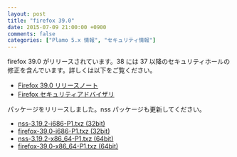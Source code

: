 ```yaml
---
layout: post
title: "firefox 39.0"
date: 2015-07-09 21:00:00 +0900
comments: false
categories: ["Plamo 5.x 情報", "セキュリティ情報"]
---
```

firefox 39.0 がリリースされています。38 には 37 以降のセキュリティホールの修正を含んでいます。詳しくは以下をご覧ください。

* [Firefox 39.0 リリースノート](http://www.mozilla.jp/firefox/39.0/releasenotes/)
* [Firefox セキュリティアドバイザリ](http://www.mozilla-japan.org/security/known-vulnerabilities/firefox.html)

パッケージをリリースしました。nss パッケージも更新してください。

* [nss-3.19.2-i686-P1.txz (32bit)](ftp://plamo.linet.gr.jp/pub/Plamo-5.x/x86/plamo/04_xapps/nss-3.19.2-i686-P1.txz)
* [firefox-39.0-i686-P1.txz (32bit)](ftp://plamo.linet.gr.jp/pub/Plamo-5.x/x86/plamo/04_xapps/firefox-39.0-i686-P1.txz)
* [nss-3.19.2-x86_64-P1.txz (64bit)](ftp://plamo.linet.gr.jp/pub/Plamo-5.x/x86_64/plamo/04_xapps/nss-3.19.2-x86_64-P1.txz)
* [firefox-39.0-x86_64-P1.txz (64bit)](ftp://plamo.linet.gr.jp/pub/Plamo-5.x/x86_64/plamo/04_xapps/firefox-39.0-x86_64-P1.txz)
